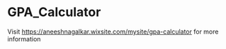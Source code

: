 # GPA_Calculator
Visit https://aneeshnagalkar.wixsite.com/mysite/gpa-calculator for more information
